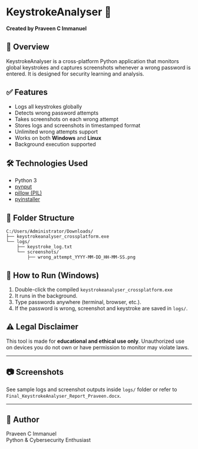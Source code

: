 # KeystrokeAnalyser 🔐

**Created by Praveen C Immanuel**

## 📌 Overview
KeystrokeAnalyser is a cross-platform Python application that monitors global keystrokes and captures screenshots whenever a wrong password is entered. It is designed for security learning and analysis.

## ✅ Features
- Logs all keystrokes globally
- Detects wrong password attempts
- Takes screenshots on each wrong attempt
- Stores logs and screenshots in timestamped format
- Unlimited wrong attempts support
- Works on both **Windows** and **Linux**
- Background execution supported

## 🛠 Technologies Used
- Python 3
- [pynput](https://pypi.org/project/pynput/)
- [pillow (PIL)](https://pypi.org/project/Pillow/)
- [pyinstaller](https://www.pyinstaller.org/)

## 📁 Folder Structure
```
C:/Users/Administrator/Downloads/
├── keystrokeanalyser_crossplatform.exe
└── logs/
    ├── keystroke_log.txt
    └── screenshots/
        ├── wrong_attempt_YYYY-MM-DD_HH-MM-SS.png
```

## 🚀 How to Run (Windows)
1. Double-click the compiled `keystrokeanalyser_crossplatform.exe`
2. It runs in the background.
3. Type passwords anywhere (terminal, browser, etc.).
4. If the password is wrong, screenshot and keystroke are saved in `logs/`.

## ⚠ Legal Disclaimer
This tool is made for **educational and ethical use only**. Unauthorized use on devices you do not own or have permission to monitor may violate laws.

---

## 📷 Screenshots
See sample logs and screenshot outputs inside `logs/` folder or refer to `Final_KeystrokeAnalyser_Report_Praveen.docx`.

---

## 🧠 Author
Praveen C Immanuel  
Python & Cybersecurity Enthusiast